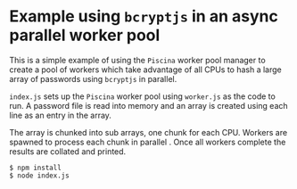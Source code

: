 # Example using `bcryptjs` in an async parallel worker pool

This is a simple example of using the `Piscina` worker pool manager to create a pool of workers which take advantage of all CPUs to hash a large array of passwords using `bcryptjs` in parallel.

`index.js` sets up the `Piscina` worker pool using `worker.js` as the code to run.  A password file is read into memory and an array is created using each line as an entry in the array.

The array is chunked into sub arrays, one chunk for each CPU.  Workers are spawned to process each chunk in parallel . Once all workers complete the results are collated and printed.

```
$ npm install
$ node index.js
```